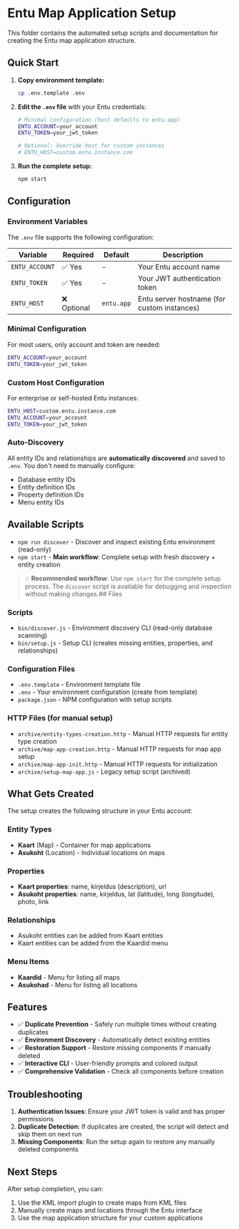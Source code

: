 # Entu Map Application Setup

This folder contains the automated setup scripts and documentation for creating the Entu map application structure.

## Quick Start

1. **Copy environment template:**

   ```bash
   cp .env.template .env
   ```

2. **Edit the `.env` file** with your Entu credentials:

   ```bash
   # Minimal configuration (host defaults to entu.app)
   ENTU_ACCOUNT=your_account
   ENTU_TOKEN=your_jwt_token

   # Optional: Override host for custom instances
   # ENTU_HOST=custom.entu.instance.com
   ```

3. **Run the complete setup:**

   ```bash
   npm start
   ```

## Configuration

### Environment Variables

The `.env` file supports the following configuration:

| Variable | Required | Default | Description |
|----------|----------|---------|-------------|
| `ENTU_ACCOUNT` | ✅ Yes | - | Your Entu account name |
| `ENTU_TOKEN` | ✅ Yes | - | Your JWT authentication token |
| `ENTU_HOST` | ❌ Optional | `entu.app` | Entu server hostname (for custom instances) |

### Minimal Configuration

For most users, only account and token are needed:

```bash
ENTU_ACCOUNT=your_account
ENTU_TOKEN=your_jwt_token
```

### Custom Host Configuration

For enterprise or self-hosted Entu instances:

```bash
ENTU_HOST=custom.entu.instance.com
ENTU_ACCOUNT=your_account
ENTU_TOKEN=your_jwt_token
```

### Auto-Discovery

All entity IDs and relationships are **automatically discovered** and saved to `.env`. You don't need to manually configure:

- Database entity IDs
- Entity definition IDs
- Property definition IDs
- Menu entity IDs

## Available Scripts

- `npm run discover` - Discover and inspect existing Entu environment (read-only)
- `npm start` - **Main workflow**: Complete setup with fresh discovery + entity creation

> 💡 **Recommended workflow**: Use `npm start` for the complete setup process. The `discover` script is available for debugging and inspection without making changes.## Files

### Scripts

- `bin/discover.js` - Environment discovery CLI (read-only database scanning)
- `bin/setup.js` - Setup CLI (creates missing entities, properties, and relationships)

### Configuration Files

- `.env.template` - Environment template file
- `.env` - Your environment configuration (create from template)
- `package.json` - NPM configuration with setup scripts

### HTTP Files (for manual setup)

- `archive/entity-types-creation.http` - Manual HTTP requests for entity type creation
- `archive/map-app-creation.http` - Manual HTTP requests for map app setup
- `archive/map-app-init.http` - Manual HTTP requests for initialization
- `archive/setup-map-app.js` - Legacy setup script (archived)

## What Gets Created

The setup creates the following structure in your Entu account:

### Entity Types

- **Kaart** (Map) - Container for map applications
- **Asukoht** (Location) - Individual locations on maps

### Properties

- **Kaart properties**: name, kirjeldus (description), url
- **Asukoht properties**: name, kirjeldus, lat (latitude), long (longitude), photo, link

### Relationships

- Asukoht entities can be added from Kaart entities
- Kaart entities can be added from the Kaardid menu

### Menu Items

- **Kaardid** - Menu for listing all maps
- **Asukohad** - Menu for listing all locations

## Features

- ✅ **Duplicate Prevention** - Safely run multiple times without creating duplicates
- ✅ **Environment Discovery** - Automatically detect existing entities
- ✅ **Restoration Support** - Restore missing components if manually deleted
- ✅ **Interactive CLI** - User-friendly prompts and colored output
- ✅ **Comprehensive Validation** - Check all components before creation

## Troubleshooting

1. **Authentication Issues**: Ensure your JWT token is valid and has proper permissions
2. **Duplicate Detection**: If duplicates are created, the script will detect and skip them on next run
3. **Missing Components**: Run the setup again to restore any manually deleted components

## Next Steps

After setup completion, you can:

1. Use the KML import plugin to create maps from KML files
2. Manually create maps and locations through the Entu interface
3. Use the map application structure for your custom applications
